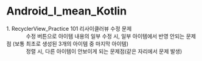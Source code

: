 # Android_I_mean_Kotlin
<span>
1. RecyclerView_Practice 101 리사이클러뷰 수정 문제 <br/>
ﾠﾠﾠﾠ수정 버튼으로 아이템 내용의 일부 수정 시, 일부 아이템에서 반영 안되는 문제점 (보통 최초로 생성된 3개의 아이템 중 마지막 아이템)<br/>
ﾠﾠﾠﾠ정렬 시, 다른 아이템이 안보이게 되는 문제점(같은 자리에서 문제 발생)<br/>
